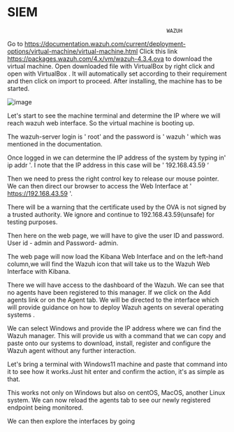 # SIEM

                                                       WAZUH  
Go to https://documentation.wazuh.com/current/deployment-options/virtual-machine/virtual-machine.html
 Click this link https://packages.wazuh.com/4.x/vm/wazuh-4.3.4.ova to download the virtual machine.
Open downloaded file with VirtualBox by right click and open with VirtualBox . 
It will automatically set according to their requirement and then click on import to proceed.
After installing, the machine has to be started.






![image](https://user-images.githubusercontent.com/67914237/173249216-08ce2aad-2f97-4749-9499-b14277021791.png)













Let's start to see the machine terminal and determine the IP where we will reach wazuh web interface.
So the virtual machine is booting up. 












The wazuh-server login is ' root' and the password is ' wazuh ' which was mentioned in the documentation.


















Once logged in we can determine the IP address of the system by typing in' ip addr '. I note that the IP address in this case will be ' 192.168.43.59 ‘





















Then we need to press the right control key to release our mouse pointer. We can then direct our browser to access the Web Interface at ' https://192.168.43.59   '. 



















There will be a warning that the certificate used by the OVA is not signed by a trusted authority. We ignore and continue to 192.168.43.59(unsafe) for testing purposes. 



















Then here on the web page, we will have to give the user ID and password.
User id - admin and Password- admin.



















The web page will now load the Kibana Web Interface and on the left-hand column,we will find the Wazuh icon that will take us to the Wazuh Web Interface with Kibana.
























There we will have access to the dashboard of the Wazuh. We can see that no agents have been registered to this manager. If we click on the Add agents link or on the Agent tab. We will be directed to the interface which will provide guidance on how to deploy Wazuh agents on several operating systems . 



















We can select Windows and provide the IP address where we can find the Wazuh manager. This will provide us with a command that we can copy and paste onto our systems to download, install, register and configure the Wazuh agent without any further interaction.


















Let's bring a terminal with Windows11 machine and paste that command into it to see how it works.Just hit enter and confirm the action, it's as simple as that.



















This works not only on Windows but also on centOS, MacOS, another Linux system. We can now reload the agents tab to see our newly registered endpoint being monitored.

























































We can then explore the interfaces by going
